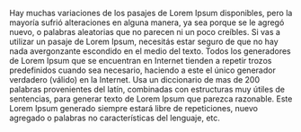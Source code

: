 Hay muchas variaciones de los pasajes de Lorem Ipsum disponibles,
 pero la mayoría sufrió alteraciones en alguna manera, 
 ya sea porque se le agregó nuevo, o palabras aleatorias que no parecen 
 ni un poco creíbles. Si vas a utilizar un pasaje de Lorem Ipsum, 
 necesitás estar seguro de que no hay nada avergonzante escondido 
 en el medio del texto. Todos los generadores de Lorem Ipsum que se
 encuentran en Internet tienden a repetir trozos predefinidos cuando
sea necesario, haciendo a este el único generador verdadero (válido)
 en la Internet. Usa un diccionario de mas de 200 palabras provenientes
del latín, combinadas con estructuras muy útiles de sentencias,
para generar texto de Lorem Ipsum que parezca razonable.
 Este Lorem Ipsum generado siempre estará libre de repeticiones,
nuevo agregado o palabras no características del lenguaje, etc.